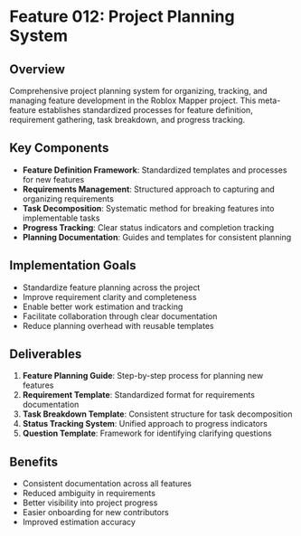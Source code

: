 # Feature 012: Project Planning System

## Overview
Comprehensive project planning system for organizing, tracking, and managing feature development in the Roblox Mapper project. This meta-feature establishes standardized processes for feature definition, requirement gathering, task breakdown, and progress tracking.

## Key Components
- **Feature Definition Framework**: Standardized templates and processes for new features
- **Requirements Management**: Structured approach to capturing and organizing requirements
- **Task Decomposition**: Systematic method for breaking features into implementable tasks
- **Progress Tracking**: Clear status indicators and completion tracking
- **Planning Documentation**: Guides and templates for consistent planning

## Implementation Goals
- Standardize feature planning across the project
- Improve requirement clarity and completeness
- Enable better work estimation and tracking
- Facilitate collaboration through clear documentation
- Reduce planning overhead with reusable templates

## Deliverables
1. **Feature Planning Guide**: Step-by-step process for planning new features
2. **Requirement Template**: Standardized format for requirements documentation
3. **Task Breakdown Template**: Consistent structure for task decomposition
4. **Status Tracking System**: Unified approach to progress indicators
5. **Question Template**: Framework for identifying clarifying questions

## Benefits
- Consistent documentation across all features
- Reduced ambiguity in requirements
- Better visibility into project progress
- Easier onboarding for new contributors
- Improved estimation accuracy
